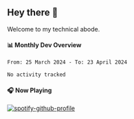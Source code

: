 ## Hey there 👋

Welcome to my technical abode.

#### 📊 Monthly Dev Overview
<!--START_SECTION:waka-->

```txt
From: 25 March 2024 - To: 23 April 2024

No activity tracked
```

<!--END_SECTION:waka-->

#### 🎧 Now Playing

[![spotify-github-profile](https://spotify-github-profile.vercel.app/api/view?uid=james2mid&cover_image=true&theme=natemoo-re)](https://open.spotify.com/user/james2mid?si=2b3baf2b09cb499e)
